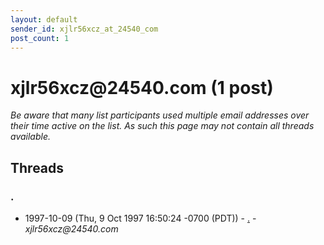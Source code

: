 ```yaml
---
layout: default
sender_id: xjlr56xcz_at_24540_com
post_count: 1
---
```


# xjlr56xcz<span>@</span>24540.com (1 post)

_Be aware that many list participants used multiple email addresses over their time active on the list. As such this page may not contain all threads available._

## Threads

### .
+ 1997-10-09 (Thu, 9 Oct 1997 16:50:24 -0700 (PDT)) - [.](/archive/1997/10/e230b6a28a9a97bb00e8f1e396a050e372d6d955e115e6f010df4153e2257b42) - _xjlr56xcz@24540.com_

